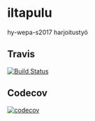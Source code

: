 # iltapulu
hy-wepa-s2017 harjoitustyö


## Travis
[![Build Status](https://travis-ci.org/Ouzii/iltapulu.svg?branch=master)](https://travis-ci.org/Ouzii/iltapulu)

## Codecov
[![codecov](https://codecov.io/gh/Ouzii/iltapulu/branch/master/graph/badge.svg)](https://codecov.io/gh/Ouzii/iltapulu)
